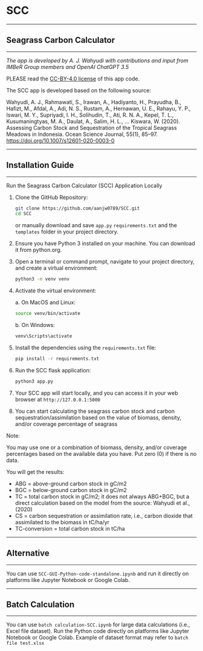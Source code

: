 # SCC
----------------------------------
## Seagrass Carbon Calculator
----------------------------------

_The app is developed by A. J. Wahyudi with contributions and input from IMBeR Group members and OpenAI ChatGPT 3.5_

PLEASE read the [CC-BY-4.0 license](https://github.com/aanjw0789/SCC/?tab=CC-BY-4.0-1-ov-file) of this app code.

The SCC app is developed based on the following source: 

Wahyudi, A. J., Rahmawati, S., Irawan, A., Hadiyanto, H., Prayudha, B., Hafizt, M., Afdal, A., Adi, N. S., Rustam, A., Hernawan, U. E., Rahayu, Y. P., Iswari, M. Y., Supriyadi, I. H., Solihudin, T., Ati, R. N. A., Kepel, T. L., Kusumaningtyas, M. A., Daulat, A., Salim, H. L., … Kiswara, W. (2020). Assessing Carbon Stock and Sequestration of the Tropical Seagrass Meadows in Indonesia. Ocean Science Journal, 55(1), 85–97. https://doi.org/10.1007/s12601-020-0003-0

----------------------------------
## Installation Guide
----------------------------------
Run the Seagrass Carbon Calculator (SCC) Application Locally
1. Clone the GitHub Repository:
   ```sh
   git clone https://github.com/aanjw0789/SCC.git
   cd SCC
   ```
   or manually download and save `app.py` `requirements.txt` and the `templates` folder in your project directory.
3. Ensure you have Python 3 installed on your machine. You can download it from python.org.
4. Open a terminal or command prompt, navigate to your project directory, and create a virtual environment:
   ```sh
   python3 -m venv venv

5. Activate the virtual environment:

   a. On MacOS and Linux:
   ```sh
   source venv/bin/activate
   ```
   b. On Windows:
   ```sh
   venv\Scripts\activate
   ```
6. Install the dependencies using the `requirements.txt` file:
   ```sh
   pip install -r requirements.txt
   ```
7. Run the SCC flask application:
   ```sh
   python3 app.py
   ```
8. Your SCC app will start locally, and you can access it in your web browser at `http://127.0.0.1:5000`
9. You can start calculating the seagrass carbon stock and carbon sequestration/assimilation based on the value of biomass, density, and/or coverage percentage of seagrass


Note:

You may use one or a combination of biomass, density, and/or coverage percentages based on the available data you have. Put zero (0) if there is no data.

You will get the results:

  * ABG = above-ground carbon stock in gC/m2
  * BGC = below-ground carbon stock in gC/m2
  * TC = total carbon stock in gC/m2; it does not always ABG+BGC, but a direct calculation based on the model from the source: Wahyudi et al., (2020)
  * CS = carbon sequestration or assimilation rate, i.e., carbon dioxide that assimilated to the biomass in tC/ha/yr
  * TC-conversion = total carbon stock in tC/ha

---------------------------------
## Alternative
---------------------------------
You can use `SCC-GUI-Python-code-standalone.ipynb` and run it directly on platforms like Jupyter Notebook or Google Colab.

---------------------------------
## Batch Calculation
---------------------------------
You can use `batch calculation-SCC.ipynb` for large data calculations (i.e., Excel file dataset). Run the Python code directly on platforms like Jupyter Notebook or Google Colab. Example of dataset format may refer to `batch file test.xlsx`
